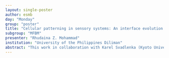 ```yaml
---
layout: single-poster
author: esmb
day: "Monday"
group: "poster"
title: "Cellular patterning in sensory systems: An interface evolution problem"
subgroup: "MFBM"
presenter: "Rhudaina Z. Mohammad"
institution: "University of the Philippines Diliman"
abstract: "This work in collaboration with Karel Svadlenka (Kyoto University), Hideru Togashi (Kobe University), and Hideki Murakawa (Ryukoku University) focuses on modeling cellular rearrangements in tissue morphogenesis, with emphasis on observed cellular pattern formations in sensory epithelia. Adopting the viewpoint of free energy minimization principle, we focus on the energy associated with cell-cell junction, an interface between cells. We take cellular rearrangement as an $L^2$-gradient flow of a weighted interfacial energy constrained by each cell's preferred volume, where the weights are related to physical parameters of the cells, for example, cell-cell adhesion and cell contractility. Unlike existing models such as vertex dynamics model and cellular Potts model, which are also based on free energy minimization, we propose a level set-based approach which allows for cell-cell junctions with nonzero curvatures, realizes the correct cell contact angles, has minimal possible number of parameters, and naturally handles topological changes, e.g., cell intercalation, without relying on ad hoc algorithms that inevitably involve unnatural parameters. This model successfully reproduces the development of cellular patterns in embryonic auditory and olfactory epithelial tissues."
---
```

